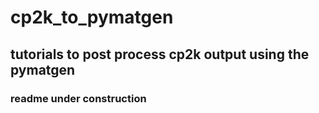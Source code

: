 # cp2k_to_pymatgen
## tutorials to post process cp2k output using the pymatgen

###  readme under construction 
